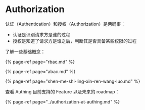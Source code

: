 # Authorization

认证（Authentication）和授权（Authorization）是两码事：

* 认证是识别请求方是谁的过程
* 授权是知道了请求方是谁之后，判断其是否具备某些权限的过程

了解一些基础概念：

{% page-ref page="rbac.md" %}

{% page-ref page="abac.md" %}

{% page-ref page="shen-me-shi-ling-xin-ren-wang-luo.md" %}

查看 Authing 目前支持的 Feature 以及未来的 roadmap：

{% page-ref page="../authorization-at-authing.md" %}



